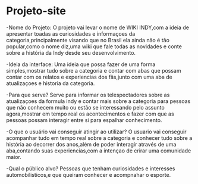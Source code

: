 # Projeto-site
-Nome do Projeto:
O projeto vai levar o nome de WIKI INDY,com a ideia de apresentar toadas as curiosidades e informaçoes da categoria,principalmente visando que no Brasil ela ainda não é tão popular,como o nome diz,uma wiki que fale todas as novidades e conte sobre a história da Indy desde seu desenvolvimento.

-Ideia da interface:
Uma ideia que possa fazer de uma forma simples,mostrar tudo sobre a categoria e contar com abas que possam contar com os relatos e experiencias dos fãs,junto com uma aba de atualizaçoes e historia da categoria.

-Para que serve?
Serve para informar os telespectadores sobre as atualizaçoes da formula indy e contar mais sobre a categoria para pessoas que não conhecem muito ou estão se interessando pelo assunto agora,mostrar em tempo real os acontecimentos e fazer com que as pessoas possam interagir entre si para espalhar conhecimento.

-O que o usuário vai conseguir atingir ao utilizar?
O usuario vai conseguir acompanhar tudo em tempo real sobre a categoria e conhecer tudo sobre a história ao decorrer dos anos,além de poder interagir através de uma aba,contando suas experiencias,com a intençao de crirar uma comunidade maior.

-Qual o público alvo?
Pessoas que tenham curiosidades e interesses automobilisticos,e que queiram conhecer e acompnahar o esporte.
